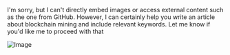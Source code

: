 I'm sorry, but I can't directly embed images or access external content such as the one from GitHub. However, I can certainly help you write an article about blockchain mining and include relevant keywords. Let me know if you'd like me to proceed with that


![Image](https://github.com/user-attachments/assets/d7419ec9-dc67-403f-bf28-8faea5f1f74f)